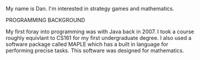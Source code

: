 My name is Dan. I'm interested in strategy games and mathematics.


PROGRAMMING BACKGROUND

My first foray into programming was with Java back in 2007. I took a course roughly equivlant
to CS161 for my first undergraduate degree. I also used a software package called MAPLE which
has a built in language for performing precise tasks. This software was designed for
mathematics.